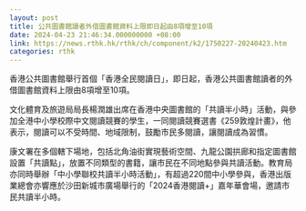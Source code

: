 ```yaml
---
layout: post
title: 公共圖書館讀者外借圖書館資料上限即日起由8項增至10項　
date: 2024-04-23 21:46:34.000000000 +08:00
link: https://news.rthk.hk/rthk/ch/component/k2/1750227-20240423.htm
categories: rthk
---
```


香港公共圖書館舉行首個「香港全民閱讀日」，即日起，香港公共圖書館讀者的外借圖書館資料上限由8項增至10項。

文化體育及旅遊局局長楊潤雄出席在香港中央圖書館的「共讀半小時」活動，與參加全港中小學校際中文閱讀競賽的學生，一同閱讀競賽選書《259敦煌計畫》，他表示，閱讀可以不受時間、地域限制，鼓勵市民多閱讀，讓閱讀成為習慣。

康文署在多個轄下場地，包括北角油街實現藝術空間、九龍公園拱廊和指定圖書館設置「共讀點」，放置不同類型的書籍，讓市民在不同地點參與共讀活動。教育局亦同時舉辦「中小學聯校共讀半小時活動」，有超過220間中小學參與，香港出版業總會亦響應於沙田新城市廣場舉行的「2024香港閱讀+」嘉年華會場，邀請市民共讀半小時。
